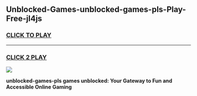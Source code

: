 
## Unblocked-Games-unblocked-games-pls-Play-Free-jl4js
<h3>
<a href="https://premium76.site?title=unblocked-games-pls&ref=17A">CLICK TO PLAY</a></h3>
<hr>

<h3>
<a href="https://premium76.site?title=unblocked-games-pls&ref=17A">CLICK 2 PLAY</a>
  
</h3>

<a href="https://premium76.site?title=unblocked-games-pls&ref=17A"><img src="https://clearcache.store/games.png"></a>


**unblocked-games-pls games unblocked: Your Gateway to Fun and Accessible Online Gaming**
